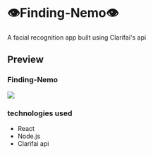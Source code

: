 # 👁Finding-Nemo👁
A facial recognition app built using Clarifai's api

## Preview 
 <div className="project">
            <h3>Finding-Nemo</h3>
            <a href="https://findingnemo.netlify.com">
              <img src="https://media.giphy.com/media/UqdVnBSiryYmorrP0v/giphy.gif" />
            </a>
          </div>
          
### technologies used
- React
- Node.js 
- Clarifai api
          
          
